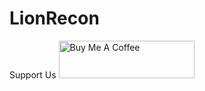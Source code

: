 # LionRecon



Support Us
<a href="https://www.buymeacoffee.com/noornoor" target="_blank"><img src="https://cdn.buymeacoffee.com/buttons/v2/default-yellow.png" alt="Buy Me A Coffee" style="height: 60px !important;width: 217px !important;" ></a>

